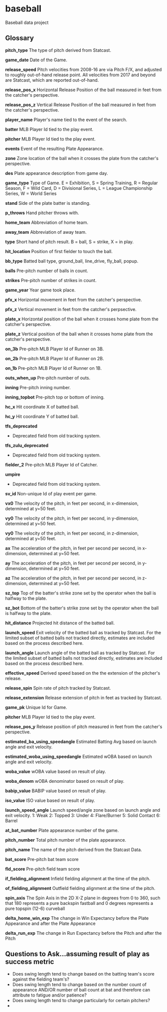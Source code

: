 # baseball
Baseball data project


## Glossary
**pitch_type**
The type of pitch derived from Statcast.

**game_date**
Date of the Game.

**release_speed**
Pitch velocities from 2008-16 are via Pitch F/X, and adjusted to roughly out-of-hand release point. All velocities from 2017 and beyond are Statcast, which are reported out-of-hand.

**release_pos_x**
Horizontal Release Position of the ball measured in feet from the catcher's perspective.

**release_pos_z**
Vertical Release Position of the ball measured in feet from the catcher's perspective.

**player_name**
Player's name tied to the event of the search.

**batter**
MLB Player Id tied to the play event.

**pitcher**
MLB Player Id tied to the play event.

**events**
Event of the resulting Plate Appearance.

**zone**
Zone location of the ball when it crosses the plate from the catcher's perspective.

**des**
Plate appearance description from game day.

**game_type**
Type of Game. E = Exhibition, S = Spring Training, R = Regular Season, F = Wild Card, D = Divisional Series, L = League Championship Series, W = World Series

**stand**
Side of the plate batter is standing.

**p_throws**
Hand pitcher throws with.

**home_team**
Abbreviation of home team.

**away_team**
Abbreviation of away team.

**type**
Short hand of pitch result. B = ball, S = strike, X = in play.

**hit_location**
Position of first fielder to touch the ball.

**bb_type**
Batted ball type, ground_ball, line_drive, fly_ball, popup.

**balls**
Pre-pitch number of balls in count.

**strikes**
Pre-pitch number of strikes in count.

**game_year**
Year game took place.

**pfx_x**
Horizontal movement in feet from the catcher's perspective.

**pfx_z**
Vertical movement in feet from the catcher's perpsective.

**plate_x**
Horizontal position of the ball when it crosses home plate from the catcher's perspective.

**plate_z**
Vertical position of the ball when it crosses home plate from the catcher's perspective.

**on_3b**
Pre-pitch MLB Player Id of Runner on 3B.

**on_2b**
Pre-pitch MLB Player Id of Runner on 2B.

**on_1b**
Pre-pitch MLB Player Id of Runner on 1B.

**outs_when_up**
Pre-pitch number of outs.

**inning**
Pre-pitch inning number.

**inning_topbot**
Pre-pitch top or bottom of inning.

**hc_x**
Hit coordinate X of batted ball.

**hc_y**
Hit coordinate Y of batted ball.

**tfs_deprecated**
* Deprecated field from old tracking system.

**tfs_zulu_deprecated**
* Deprecated field from old tracking system.

**fielder_2**
Pre-pitch MLB Player Id of Catcher.

**umpire**
* Deprecated field from old tracking system.

**sv_id**
Non-unique Id of play event per game.

**vx0**
The velocity of the pitch, in feet per second, in x-dimension, determined at y=50 feet.

**vy0**
The velocity of the pitch, in feet per second, in y-dimension, determined at y=50 feet.

**vy0**
The velocity of the pitch, in feet per second, in z-dimension, determined at y=50 feet.

**ax**
The acceleration of the pitch, in feet per second per second, in x-dimension, determined at y=50 feet.

**ay**
The acceleration of the pitch, in feet per second per second, in y-dimension, determined at y=50 feet.

**az**
The acceleration of the pitch, in feet per second per second, in z-dimension, determined at y=50 feet.

**sz_top**
Top of the batter's strike zone set by the operator when the ball is halfway to the plate.

**sz_bot**
Bottom of the batter's strike zone set by the operator when the ball is halfway to the plate.

**hit_distance**
Projected hit distance of the batted ball.

**launch_speed**
Exit velocity of the batted ball as tracked by Statcast. For the limited subset of batted balls not tracked directly, estimates are included based on the process described here.

**launch_angle**
Launch angle of the batted ball as tracked by Statcast. For the limited subset of batted balls not tracked directly, estimates are included based on the process described here.

**effective_speed**
Derived speed based on the the extension of the pitcher's release.

**release_spin**
Spin rate of pitch tracked by Statcast.

**release_extension**
Release extension of pitch in feet as tracked by Statcast.

**game_pk**
Unique Id for Game.

**pitcher**
MLB Player Id tied to the play event.

**release_pos_y**
Release position of pitch measured in feet from the catcher's perspective.

**estimated_ba_using_speedangle**
Estimated Batting Avg based on launch angle and exit velocity.

**estimated_woba_using_speedangle**
Estimated wOBA based on launch angle and exit velocity.

**woba_value**
wOBA value based on result of play.

**woba_denom**
wOBA denominator based on result of play.

**babip_value**
BABIP value based on result of play.

**iso_value**
ISO value based on result of play.

**launch_speed_angle**
Launch speed/angle zone based on launch angle and exit velocity.
1: Weak
2: Topped
3: Under
4: Flare/Burner
5: Solid Contact
6: Barrel


**at_bat_number**
Plate appearance number of the game.

**pitch_number**
Total pitch number of the plate appearance.

**pitch_name**
The name of the pitch derived from the Statcast Data.

**bat_score**
Pre-pitch bat team score

**fld_score**
Pre-pitch field team score

**if_fielding_alignment**
Infield fielding alignment at the time of the pitch.

**of_fielding_alignment**
Outfield fielding alignment at the time of the pitch.

**spin_axis**
The Spin Axis in the 2D X-Z plane in degrees from 0 to 360, such that 180 represents a pure backspin fastball and 0 degrees represents a pure topspin (12-6) curveball

**delta_home_win_exp**
The change in Win Expectancy before the Plate Appearance and after the Plate Appearance

**delta_run_exp**
The change in Run Expectancy before the Pitch and after the Pitch

## Questions to Ask...assuming result of play as success metric
 * Does swing length tend to change based on the batting team's score against the fielding team's?
 * Does swing length tend to change based on the number count of appearance AND/OR number of ball count at bat and therefore can attribute to fatigue and/or patience?
 * Does swing length tend to change particularly for certain pitchers?
 * 